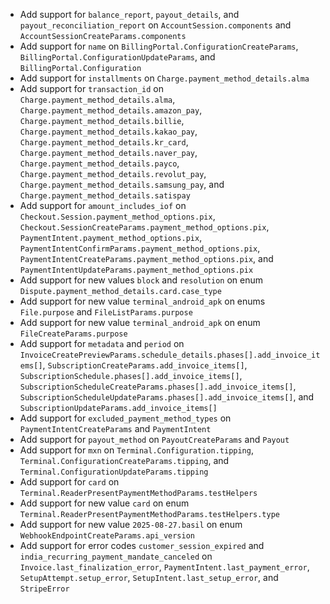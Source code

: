 * Add support for `balance_report`, `payout_details`, and `payout_reconciliation_report` on `AccountSession.components` and `AccountSessionCreateParams.components`
* Add support for `name` on `BillingPortal.ConfigurationCreateParams`, `BillingPortal.ConfigurationUpdateParams`, and `BillingPortal.Configuration`
* Add support for `installments` on `Charge.payment_method_details.alma`
* Add support for `transaction_id` on `Charge.payment_method_details.alma`, `Charge.payment_method_details.amazon_pay`, `Charge.payment_method_details.billie`, `Charge.payment_method_details.kakao_pay`, `Charge.payment_method_details.kr_card`, `Charge.payment_method_details.naver_pay`, `Charge.payment_method_details.payco`, `Charge.payment_method_details.revolut_pay`, `Charge.payment_method_details.samsung_pay`, and `Charge.payment_method_details.satispay`
* Add support for `amount_includes_iof` on `Checkout.Session.payment_method_options.pix`, `Checkout.SessionCreateParams.payment_method_options.pix`, `PaymentIntent.payment_method_options.pix`, `PaymentIntentConfirmParams.payment_method_options.pix`, `PaymentIntentCreateParams.payment_method_options.pix`, and `PaymentIntentUpdateParams.payment_method_options.pix`
* Add support for new values `block` and `resolution` on enum `Dispute.payment_method_details.card.case_type`
* Add support for new value `terminal_android_apk` on enums `File.purpose` and `FileListParams.purpose`
* Add support for new value `terminal_android_apk` on enum `FileCreateParams.purpose`
* Add support for `metadata` and `period` on `InvoiceCreatePreviewParams.schedule_details.phases[].add_invoice_items[]`, `SubscriptionCreateParams.add_invoice_items[]`, `SubscriptionSchedule.phases[].add_invoice_items[]`, `SubscriptionScheduleCreateParams.phases[].add_invoice_items[]`, `SubscriptionScheduleUpdateParams.phases[].add_invoice_items[]`, and `SubscriptionUpdateParams.add_invoice_items[]`
* Add support for `excluded_payment_method_types` on `PaymentIntentCreateParams` and `PaymentIntent`
* Add support for `payout_method` on `PayoutCreateParams` and `Payout`
* Add support for `mxn` on `Terminal.Configuration.tipping`, `Terminal.ConfigurationCreateParams.tipping`, and `Terminal.ConfigurationUpdateParams.tipping`
* Add support for `card` on `Terminal.ReaderPresentPaymentMethodParams.testHelpers`
* Add support for new value `card` on enum `Terminal.ReaderPresentPaymentMethodParams.testHelpers.type`
* Add support for new value `2025-08-27.basil` on enum `WebhookEndpointCreateParams.api_version`
* Add support for error codes `customer_session_expired` and `india_recurring_payment_mandate_canceled` on `Invoice.last_finalization_error`, `PaymentIntent.last_payment_error`, `SetupAttempt.setup_error`, `SetupIntent.last_setup_error`, and `StripeError`